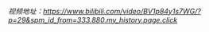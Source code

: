 ###### 视频地址：https://www.bilibili.com/video/BV1p84y1s7WG/?p=29&spm_id_from=333.880.my_history.page.click
